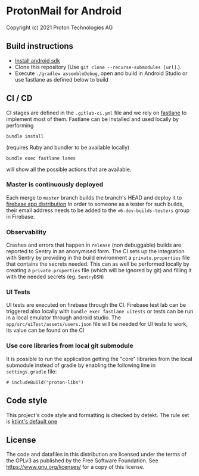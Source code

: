 ProtonMail for Android
=======================
Copyright (c) 2021 Proton Technologies AG

## Build instructions
- [Install android sdk](https://android-doc.github.io/sdk/installing/index.html?pkg=tools)
- Clone this repository (Use `git clone --recurse-submodules [url]`.).
- Execute `./gradlew assembleDebug`, open and build in Android Studio or use fastlane as defined below to build

## CI / CD
CI stages are defined in the `.gitlab-ci.yml` file and we rely on [fastlane](https://docs.fastlane.tools/) to implement most of them.
Fastlane can be installed and used locally by performing
```
bundle install
```
(requires Ruby and bundler to be available locally)
```
bundle exec fastlane lanes
```
will show all the possible actions that are available.

### Master is continuously deployed
Each merge to `master` branch builds the branch's HEAD and deploy it to [firebase app distribution](https://firebase.google.com/docs/app-distribution)
In order to someone as a tester for such builds, their email address needs to be added to the `v6-dev-builds-testers` group in Firebase.

### Observability
Crashes and errors that happen in `release` (non debuggable) builds are reported to Sentry in an anonymised form.
The CI sets up the integration with Sentry by providing in the build environment a `private.properties` file that contains the secrets needed. This can as well be performed locally by creating a `private.properties` file (which will be ignored by git) and filling it with the needed secrets (eg. `SentryDSN`)

### UI Tests
UI tests are executed on firebase through the CI. Firebase test lab can be triggered also locally with `bundle exec fastlane uiTests` or tests can be run in a local emulator through android studio.
The `app/src/uiTest/assets/users.json` file will be needed for UI tests to work, its value can be found on the CI

### Use core libraries from local git submodule
It is possible to run the application getting the "core" libraries from the local submodule instead of gradle by enabling the following line in `settings.gradle` file:
```
# includeBuild("proton-libs")
```

## Code style
This project's code style and formatting is checked by detekt. The rule set is [ktlint's default one](https://github.com/pinterest/ktlint)


License
-------
The code and datafiles in this distribution are licensed under the terms of the GPLv3 as published by the Free Software Foundation. See https://www.gnu.org/licenses/ for a copy of this license.

